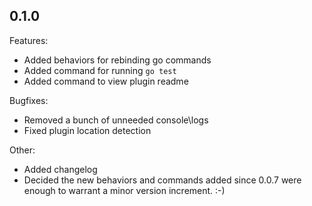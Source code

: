 ## 0.1.0

Features:

 - Added behaviors for rebinding go commands
 - Added command for running `go test`
 - Added command to view plugin readme

Bugfixes:

 - Removed a bunch of unneeded console\logs
 - Fixed plugin location detection

Other:

 - Added changelog
 - Decided the new behaviors and commands added since 0.0.7 were enough to warrant a minor version increment. :-)
